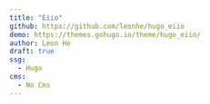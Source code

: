 ```yaml
---
title: "Eiio"
github: https://github.com/leonhe/hugo_eiio
demo: https://themes.gohugo.io/theme/hugo_eiio/
author: Leon He
draft: true
ssg:
  - Hugo
cms:
  - No Cms
---
```


